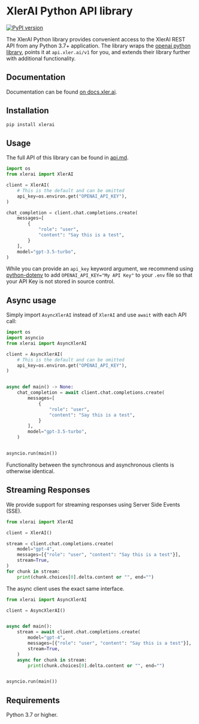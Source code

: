 # XlerAI Python API library

[![PyPI version](https://img.shields.io/pypi/v/xlerai.svg)](https://pypi.org/project/xlerai/)

The XlerAI Python library provides convenient access to the XlerAI REST API from any Python 3.7+
application. The library wraps the [openai python library](https://github.com/openai/openai-python),
points it at `api.xler.ai/v1` for you, and extends their library further with additional functionality.


## Documentation

Documentation can be found [on docs.xler.ai](https://docs.xler.ai/sdks/python).

## Installation

```sh
pip install xlerai
```

## Usage

The full API of this library can be found in [api.md](api.md).

```python
import os
from xlerai import XlerAI

client = XlerAI(
    # This is the default and can be omitted
    api_key=os.environ.get("OPENAI_API_KEY"),
)

chat_completion = client.chat.completions.create(
    messages=[
        {
            "role": "user",
            "content": "Say this is a test",
        }
    ],
    model="gpt-3.5-turbo",
)
```

While you can provide an `api_key` keyword argument,
we recommend using [python-dotenv](https://pypi.org/project/python-dotenv/)
to add `OPENAI_API_KEY="My API Key"` to your `.env` file
so that your API Key is not stored in source control.

## Async usage

Simply import `AsyncXlerAI` instead of `XlerAI` and use `await` with each API call:

```python
import os
import asyncio
from xlerai import AsyncXlerAI

client = AsyncXlerAI(
    # This is the default and can be omitted
    api_key=os.environ.get("OPENAI_API_KEY"),
)


async def main() -> None:
    chat_completion = await client.chat.completions.create(
        messages=[
            {
                "role": "user",
                "content": "Say this is a test",
            }
        ],
        model="gpt-3.5-turbo",
    )


asyncio.run(main())
```

Functionality between the synchronous and asynchronous clients is otherwise identical.

## Streaming Responses

We provide support for streaming responses using Server Side Events (SSE).

```python
from xlerai import XlerAI

client = XlerAI()

stream = client.chat.completions.create(
    model="gpt-4",
    messages=[{"role": "user", "content": "Say this is a test"}],
    stream=True,
)
for chunk in stream:
    print(chunk.choices[0].delta.content or "", end="")
```

The async client uses the exact same interface.

```python
from xlerai import AsyncXlerAI

client = AsyncXlerAI()


async def main():
    stream = await client.chat.completions.create(
        model="gpt-4",
        messages=[{"role": "user", "content": "Say this is a test"}],
        stream=True,
    )
    async for chunk in stream:
        print(chunk.choices[0].delta.content or "", end="")


asyncio.run(main())
```

## Requirements

Python 3.7 or higher.
